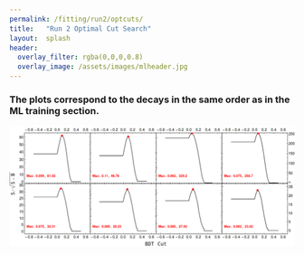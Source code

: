 ```yaml
---
permalink: /fitting/run2/optcuts/
title:   "Run 2 Optimal Cut Search"
layout:  splash
header:
  overlay_filter: rgba(0,0,0,0.8)
  overlay_image: /assets/images/mlheader.jpg
---
```


### The plots correspond to the decays in the same order as in the ML training section.
![optcut1](/assets/images/fits/optcut2.png)
